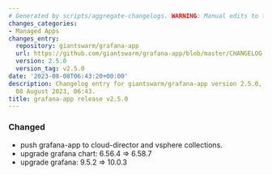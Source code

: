 ```yaml
---
# Generated by scripts/aggregate-changelogs. WARNING: Manual edits to this files will be overwritten.
changes_categories:
- Managed Apps
changes_entry:
  repository: giantswarm/grafana-app
  url: https://github.com/giantswarm/grafana-app/blob/master/CHANGELOG.md#250---2023-08-08
  version: 2.5.0
  version_tag: v2.5.0
date: '2023-08-08T06:43:20+00:00'
description: Changelog entry for giantswarm/grafana-app version 2.5.0, published on
  08 August 2023, 06:43.
title: grafana-app release v2.5.0
---
```


### Changed
- push grafana-app to cloud-director and vsphere collections.
- upgrade grafana chart: 6.56.4 => 6.58.7
- upgrade grafana: 9.5.2 => 10.0.3
